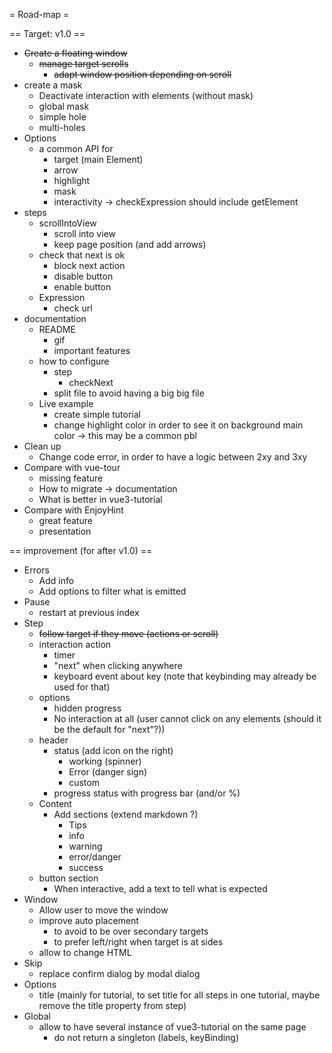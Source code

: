 = Road-map =

== Target: v1.0 ==

* ~~Create a floating window~~
    * ~~manage target scrolls~~
        * ~~adapt window position depending on scroll~~
* create a mask
    * Deactivate interaction with elements (without mask)
    * global mask
    * simple hole
    * multi-holes
* Options
    * a common API for
        * target (main Element)
        * arrow
        * highlight
        * mask
        * interactivity
        → checkExpression should include getElement
* steps
    * scrollIntoView
        * scroll into view
        * keep page position (and add arrows)
    * check that next is ok
        * block next action
        * disable button
        * enable button
    * Expression
        * check url
* documentation
    * README
        * gif
        * important features
    * how to configure
        * step
            * checkNext
        * split file to avoid having a big big file
    * Live example
        * create simple tutorial
        * change highlight color in order to see it on background main color
            → this may be a common pbl
* Clean up
    * Change code error, in order to have a logic between 2xy and 3xy
* Compare with vue-tour
    * missing feature
    * How to migrate → documentation
    * What is better in vue3-tutorial
* Compare with EnjoyHint
    * great feature
    * presentation

== improvement (for after v1.0) ==

* Errors
    * Add info
    * Add options to filter what is emitted
* Pause
    * restart at previous index
* Step
    * ~~follow target if they move (actions or scroll)~~
    * interaction action
        * timer
        * "next" when clicking anywhere
        * keyboard event about key (note that keybinding may already be used for that)
    * options
        * hidden progress
        * No interaction at all (user cannot click on any elements (should it be the default for "next"?))
    * header
        * status (add icon on the right)
            * working (spinner)
            * Error (danger sign)
            * custom
        * progress status with progress bar (and/or %)
    * Content
        * Add sections (extend markdown ?)
            * Tips
            * info
            * warning
            * error/danger
            * success
    * button section
        * When interactive, add a text to tell what is expected
* Window
    * Allow user to move the window
    * improve auto placement
        * to avoid to be over secondary targets
        * to prefer left/right when target is at sides
    * allow to change HTML
* Skip
    * replace confirm dialog by modal dialog
* Options
    * title (mainly for tutorial, to set title for all steps in one tutorial, maybe remove the title property from step)
* Global
    * allow to have several instance of vue3-tutorial on the same page
        * do not return a singleton (labels, keyBinding)
